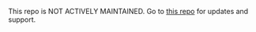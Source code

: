 This repo is NOT ACTIVELY MAINTAINED. Go to [this repo](https://github.com/monounity/karma-typescript) for updates and support.